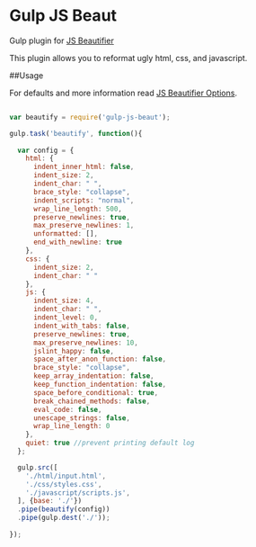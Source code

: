 # Gulp JS Beaut

Gulp plugin for [JS Beautifier](https://github.com/beautify-web/js-beautify)

This plugin allows you to reformat ugly html, css, and javascript.

##Usage

For defaults and more information read [JS Beautifier Options](https://github.com/beautify-web/js-beautify#options).

```javascript

var beautify = require('gulp-js-beaut');

gulp.task('beautify', function(){
  
  var config = {
    html: {
      indent_inner_html: false,
      indent_size: 2,
      indent_char: " ",
      brace_style: "collapse",
      indent_scripts: "normal",
      wrap_line_length: 500,
      preserve_newlines: true,
      max_preserve_newlines: 1,
      unformatted: [],
      end_with_newline: true
    },
    css: { 
      indent_size: 2,
      indent_char: " "
    },
    js: { 
      indent_size: 4,
      indent_char: " ",
      indent_level: 0,
      indent_with_tabs: false,
      preserve_newlines: true,
      max_preserve_newlines: 10,
      jslint_happy: false,
      space_after_anon_function: false,
      brace_style: "collapse",
      keep_array_indentation: false,
      keep_function_indentation: false,
      space_before_conditional: true,
      break_chained_methods: false,
      eval_code: false,
      unescape_strings: false,
      wrap_line_length: 0
    },
    quiet: true //prevent printing default log
  };

  gulp.src([
    './html/input.html',
    './css/styles.css',
    './javascript/scripts.js',
  ], {base: './'})
  .pipe(beautify(config))
  .pipe(gulp.dest('./'));
  
});

```

